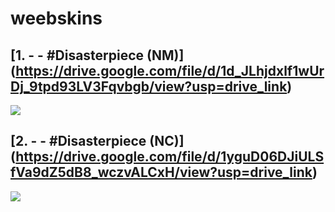 # weebskins

## [1. - - #Disasterpiece (NM)] (https://drive.google.com/file/d/1d_JLhjdxlf1wUrDj_9tpd93LV3Fqvbgb/view?usp=drive_link)
![](https://i.imgur.com/uqzBKw0.jpg)

## [2. - - #Disasterpiece (NC)] (https://drive.google.com/file/d/1yguD06DJiULSfVa9dZ5dB8_wczvALCxH/view?usp=drive_link)
![](https://i.imgur.com/I2ztBP2.jpg)

